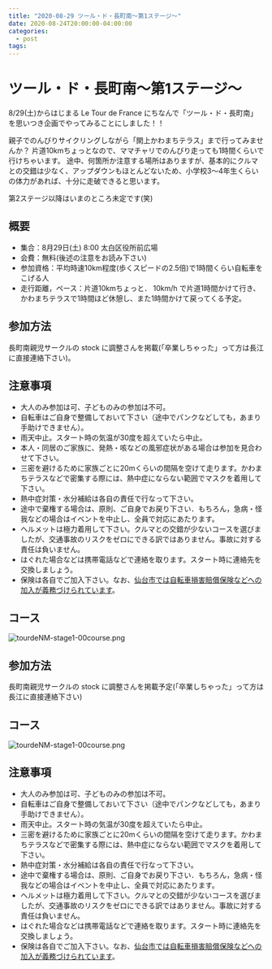 ```yaml
---
title: "2020-08-29 ツール・ド・長町南〜第1ステージ〜"
date: 2020-08-24T20:00:00-04:00:00
categories:
  - post
tags:
---
```

# ツール・ド・長町南〜第1ステージ〜
8/29(土)からはじまる Le Tour de France にちなんで「ツール・ド・長町南」を思いつき企画でやってみることにしました！！

親子でのんびりサイクリングしながら「閖上かわまちテラス」まで行ってみませんか？
片道10kmちょっとなので、ママチャリでのんびり走っても1時間くらいで行けちゃいます。
途中、何箇所か注意する場所はありますが、基本的にクルマとの交錯は少なく、アップダウンもほとんどないため、小学校3〜4年生くらいの体力があれば、十分に走破できると思います。

第2ステージ以降はいまのところ未定です(笑)

## 概要
- 集合：8月29日(土) 8:00 太白区役所前広場
- 会費：無料(後述の注意をお読み下さい)
- 参加資格：平均時速10km程度(歩くスピードの2.5倍)で1時間くらい自転車をこげる人
- 走行距離，ペース：片道10kmちょっと． 10km/h で片道1時間かけて行き、かわまちテラスで1時間ほど休憩し、また1時間かけて戻ってくる予定。

## 参加方法
長町南親児サークルの stock に調整さんを掲載(「卒業しちゃった」って方は長江に直接連絡下さい)。

## 注意事項
- 大人のみ参加は可、子どものみの参加は不可。
- 自転車はご自身で整備しておいて下さい（途中でパンクなどしても，あまり手助けできません）。
- 雨天中止。スタート時の気温が30度を超えていたら中止。
- 本人・同居のご家族に、発熱・咳などの風邪症状がある場合は参加を見合わせて下さい。
- 三密を避けるために家族ごとに20mくらいの間隔を空けて走ります。かわまちテラスなどで密集する際には、熱中症にならない範囲でマスクを着用して下さい。
- 熱中症対策・水分補給は各自の責任で行なって下さい。
- 途中で棄権する場合は、原則、ご自身でお戻り下さい．もちろん，急病・怪我などの場合はイベントを中止し、全員で対応にあたります。
- ヘルメットは極力着用して下さい。クルマとの交錯が少ないコースを選びましたが、交通事故のリスクをゼロにできる訳ではありません。事故に対する責任は負いません。
- はぐれた場合などは携帯電話などで連絡を取ります。スタート時に連絡先を交換しましょう。
- 保険は各自でご加入下さい。なお、[仙台市では自転車損害賠償保険などへの加入が義務づけられています](https://www.city.sendai.jp/jitensha/hoken.html)。

## コース
![tourdeNM-stage1-00course.png](/act2020/assets/images/tourdeNM-stage1-00course.png)



## 参加方法
長町南親児サークルの stock に調整さんを掲載予定(「卒業しちゃった」って方は長江に直接連絡下さい)

## コース
![tourdeNM-stage1-00course.png](/act2020/assets/images/tourdeNM-stage1-00course.png)

## 注意事項
- 大人のみ参加は可、子どものみの参加は不可。
- 自転車はご自身で整備しておいて下さい（途中でパンクなどしても，あまり手助けできません）。
- 雨天中止。スタート時の気温が30度を超えていたら中止。
- 三密を避けるために家族ごとに20mくらいの間隔を空けて走ります。かわまちテラスなどで密集する際には、熱中症にならない範囲でマスクを着用して下さい。
- 熱中症対策・水分補給は各自の責任で行なって下さい。
- 途中で棄権する場合は、原則、ご自身でお戻り下さい．もちろん，急病・怪我などの場合はイベントを中止し、全員で対応にあたります。
- ヘルメットは極力着用して下さい。クルマとの交錯が少ないコースを選びましたが、交通事故のリスクをゼロにできる訳ではありません。事故に対する責任は負いません。
- はぐれた場合などは携帯電話などで連絡を取ります。スタート時に連絡先を交換しましょう。
- 保険は各自でご加入下さい。なお、[仙台市では自転車損害賠償保険などへの加入が義務づけられています](https://www.city.sendai.jp/jitensha/hoken.html)。
